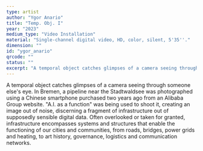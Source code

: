 ```yaml
---
type: artist
author: "Ygor Anario"
title: "Temp. Obj. I"
year: "2023"
medium_type: "Video Installation"
material: "Single-channel digital video, HD, color, silent, 5'35''."
dimension: ""
id: "ygor_anario"
qrcode: ""
status: ""
excerpt: "A temporal object catches glimpses of a camera seeing through someone else's eye. In Bremen, a pipeline near the Stadtwaldsee was photographed using a Chinese smartphone purchased two years ago from an Alibaba Group website. 'A.I..."
---
```

A temporal object catches glimpses of a camera seeing through someone else's eye. In Bremen, a pipeline near the Stadtwaldsee was photographed using a Chinese smartphone purchased two years ago from an Alibaba Group website. "A.I. as a function" was being used to shoot it, creating an image out of noise, discerning a fragment of infrastructure out of supposedly sensible digital data. Often overlooked or taken for granted, infrastructure encompasses systems and structures that enable the functioning of our cities and communities, from roads, bridges, power grids and heating, to art history, governance, logistics and communication networks.
